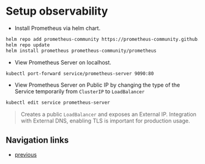 # Setup observability

- Install Prometheus via helm chart.
```bash
helm repo add prometheus-community https://prometheus-community.github.io/helm-charts
helm repo update
helm install prometheus prometheus-community/prometheus
```

- View Prometheus Server on localhost.
```bash
kubectl port-forward service/prometheus-server 9090:80
```

- View Prometheus Server on Public IP by changing the type of the Service temporarily from `ClusterIP` to `LoadBalancer`
```bash
kubectl edit service prometheus-server
```
> Creates a public `LoadBalancer` and exposes an External IP. Integration with External DNS, enabling TLS is important for production usage.

## Navigation links
- [previous](https://github.com/find-arka/k8s-misc/blob/v0.0.2/API-Gateway/test-with-sample-application.md)
